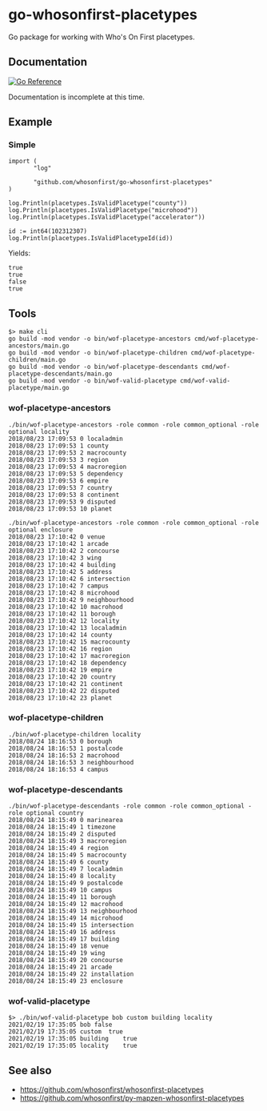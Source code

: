 # go-whosonfirst-placetypes

Go package for working with Who's On First placetypes.

## Documentation

[![Go Reference](https://pkg.go.dev/badge/github.com/whosonfirst/go-whosonfirst-placetypes.svg)](https://pkg.go.dev/github.com/whosonfirst/go-whosonfirst-placetypes)

Documentation is incomplete at this time.

## Example

### Simple

```
import (
       "log"

       "github.com/whosonfirst/go-whosonfirst-placetypes"
)

log.Println(placetypes.IsValidPlacetype("county"))
log.Println(placetypes.IsValidPlacetype("microhood"))
log.Println(placetypes.IsValidPlacetype("accelerator"))

id := int64(102312307)
log.Println(placetypes.IsValidPlacetypeId(id))          
```

Yields:

```
true
true
false
true
```

## Tools

```
$> make cli
go build -mod vendor -o bin/wof-placetype-ancestors cmd/wof-placetype-ancestors/main.go
go build -mod vendor -o bin/wof-placetype-children cmd/wof-placetype-children/main.go
go build -mod vendor -o bin/wof-placetype-descendants cmd/wof-placetype-descendants/main.go
go build -mod vendor -o bin/wof-valid-placetype cmd/wof-valid-placetype/main.go
```

### wof-placetype-ancestors

```
./bin/wof-placetype-ancestors -role common -role common_optional -role optional locality
2018/08/23 17:09:53 0 localadmin
2018/08/23 17:09:53 1 county
2018/08/23 17:09:53 2 macrocounty
2018/08/23 17:09:53 3 region
2018/08/23 17:09:53 4 macroregion
2018/08/23 17:09:53 5 dependency
2018/08/23 17:09:53 6 empire
2018/08/23 17:09:53 7 country
2018/08/23 17:09:53 8 continent
2018/08/23 17:09:53 9 disputed
2018/08/23 17:09:53 10 planet

./bin/wof-placetype-ancestors -role common -role common_optional -role optional enclosure
2018/08/23 17:10:42 0 venue
2018/08/23 17:10:42 1 arcade
2018/08/23 17:10:42 2 concourse
2018/08/23 17:10:42 3 wing
2018/08/23 17:10:42 4 building
2018/08/23 17:10:42 5 address
2018/08/23 17:10:42 6 intersection
2018/08/23 17:10:42 7 campus
2018/08/23 17:10:42 8 microhood
2018/08/23 17:10:42 9 neighbourhood
2018/08/23 17:10:42 10 macrohood
2018/08/23 17:10:42 11 borough
2018/08/23 17:10:42 12 locality
2018/08/23 17:10:42 13 localadmin
2018/08/23 17:10:42 14 county
2018/08/23 17:10:42 15 macrocounty
2018/08/23 17:10:42 16 region
2018/08/23 17:10:42 17 macroregion
2018/08/23 17:10:42 18 dependency
2018/08/23 17:10:42 19 empire
2018/08/23 17:10:42 20 country
2018/08/23 17:10:42 21 continent
2018/08/23 17:10:42 22 disputed
2018/08/23 17:10:42 23 planet
```

### wof-placetype-children

```
./bin/wof-placetype-children locality
2018/08/24 18:16:53 0 borough
2018/08/24 18:16:53 1 postalcode
2018/08/24 18:16:53 2 macrohood
2018/08/24 18:16:53 3 neighbourhood
2018/08/24 18:16:53 4 campus
```

### wof-placetype-descendants

```
./bin/wof-placetype-descendants -role common -role common_optional -role optional country
2018/08/24 18:15:49 0 marinearea
2018/08/24 18:15:49 1 timezone
2018/08/24 18:15:49 2 disputed
2018/08/24 18:15:49 3 macroregion
2018/08/24 18:15:49 4 region
2018/08/24 18:15:49 5 macrocounty
2018/08/24 18:15:49 6 county
2018/08/24 18:15:49 7 localadmin
2018/08/24 18:15:49 8 locality
2018/08/24 18:15:49 9 postalcode
2018/08/24 18:15:49 10 campus
2018/08/24 18:15:49 11 borough
2018/08/24 18:15:49 12 macrohood
2018/08/24 18:15:49 13 neighbourhood
2018/08/24 18:15:49 14 microhood
2018/08/24 18:15:49 15 intersection
2018/08/24 18:15:49 16 address
2018/08/24 18:15:49 17 building
2018/08/24 18:15:49 18 venue
2018/08/24 18:15:49 19 wing
2018/08/24 18:15:49 20 concourse
2018/08/24 18:15:49 21 arcade
2018/08/24 18:15:49 22 installation
2018/08/24 18:15:49 23 enclosure
```

### wof-valid-placetype

```
$> ./bin/wof-valid-placetype bob custom building locality
2021/02/19 17:35:05 bob	false
2021/02/19 17:35:05 custom	true
2021/02/19 17:35:05 building	true
2021/02/19 17:35:05 locality	true
```

## See also

* https://github.com/whosonfirst/whosonfirst-placetypes
* https://github.com/whosonfirst/py-mapzen-whosonfirst-placetypes
